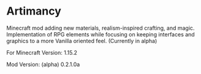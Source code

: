 # Artimancy
Minecraft mod adding new materials, realism-inspired crafting, and magic. Implementation of RPG elements while focusing on keeping interfaces and graphics to a more Vanilla oriented feel.  (Currently in alpha)

For Minecraft Version: 1.15.2

Mod Version: (alpha) 0.2.1.0a
